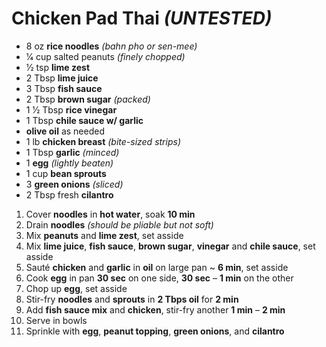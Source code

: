 # Chicken Pad Thai *(UNTESTED)*

* 8 oz **rice noodles** *(bahn pho or sen-mee)*
* 1⁄4 cup salted peanuts *(finely chopped)*
* 1⁄2 tsp **lime zest**
* 2 Tbsp **lime juice**
* 3 Tbsp **fish sauce**
* 2 Tbsp **brown sugar** *(packed)*
* 1 1⁄2 Tbsp **rice vinegar**
* 1 Tbsp **chile sauce w/ garlic**
* **olive oil** as needed
* 1 lb **chicken breast** *(bite-sized strips)*
* 1 Tbsp **garlic** *(minced)*
* 1 **egg** *(lightly beaten)*
* 1 cup **bean sprouts**
* 3 **green onions** *(sliced)*
* 2 Tbsp fresh **cilantro**

1. Cover **noodles** in **hot water**, soak **10 min**
1. Drain **noodles** *(should be pliable but not soft)*
1. Mix **peanuts** and **lime zest**, set asside
1. Mix **lime juice**, **fish sauce**, **brown sugar**, **vinegar** and **chile sauce**, set asside
1. Sauté **chicken** and **garlic** in **oil** on large pan ~ **6 min**, set asside
1. Cook **egg** in pan **30 sec** on one side, **30 sec** – **1 min** on the other
1. Chop up **egg**, set asside
1. Stir-fry **noodles** and **sprouts** in **2 Tbps oil** for **2 min**
1. Add **fish sauce mix** and **chicken**, stir-fry another **1 min** – **2 min**
1. Serve in bowls
1. Sprinkle with **egg**, **peanut topping**, **green onions**, and **cilantro**
